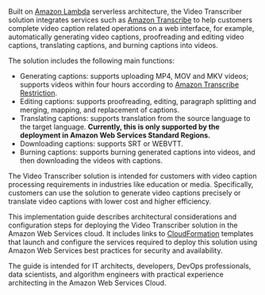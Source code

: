 Built on [Amazon Lambda][lambda] serverless architecture, the Video Transcriber solution integrates services such as [Amazon Transcribe][transcribe] to help customers complete video caption related operations on a web interface, for example, automatically generating video captions, proofreading and editing video captions, translating captions, and burning captions into videos.

The solution includes the following main functions:

- Generating captions: supports uploading MP4, MOV and MKV videos; supports videos within four hours according to [Amazon Transcribe Restriction][transcribe_restrict].
- Editing captions: supports proofreading, editing, paragraph splitting and merging, mapping, and replacement of captions.
- Translating captions: supports translation from the source language to the target language. **Currently, this is only supported by the deployment in Amazon Web Services Standard Regions.**
- Downloading captions: supports SRT or WEBVTT.
- Burning captions: supports burning generated captions into videos, and then downloading the videos with captions.

The Video Transcriber solution is intended for customers with video caption processing requirements in industries like education or media. Specifically, customers can use the solution to generate video captions precisely or translate video captions with lower cost and higher efficiency.

This implementation guide describes architectural considerations and configuration steps for deploying the Video Transcriber solution in the Amazon Web Services cloud. It includes links to [CloudFormation][cloudformation] templates that launch and configure the services required to deploy this solution using Amazon Web Services best practices for security and availability.

The guide is intended for IT architects, developers, DevOps professionals, data scientists, and algorithm engineers with practical experience architecting in the Amazon Web Services Cloud.

[lambda]: https://aws.amazon.com/lambda
[transcribe]: https://aws.amazon.com/transcribe
[transcribe_restrict]: https://docs.aws.amazon.com/transcribe/latest/dg/input.html
[cloudformation]: https://aws.amazon.com/en/cloudformation/
